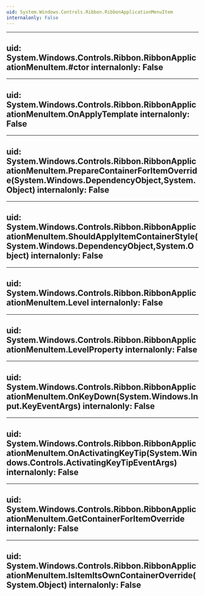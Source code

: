 ```yaml
---
uid: System.Windows.Controls.Ribbon.RibbonApplicationMenuItem
internalonly: False
---
```


---
uid: System.Windows.Controls.Ribbon.RibbonApplicationMenuItem.#ctor
internalonly: False
---

---
uid: System.Windows.Controls.Ribbon.RibbonApplicationMenuItem.OnApplyTemplate
internalonly: False
---

---
uid: System.Windows.Controls.Ribbon.RibbonApplicationMenuItem.PrepareContainerForItemOverride(System.Windows.DependencyObject,System.Object)
internalonly: False
---

---
uid: System.Windows.Controls.Ribbon.RibbonApplicationMenuItem.ShouldApplyItemContainerStyle(System.Windows.DependencyObject,System.Object)
internalonly: False
---

---
uid: System.Windows.Controls.Ribbon.RibbonApplicationMenuItem.Level
internalonly: False
---

---
uid: System.Windows.Controls.Ribbon.RibbonApplicationMenuItem.LevelProperty
internalonly: False
---

---
uid: System.Windows.Controls.Ribbon.RibbonApplicationMenuItem.OnKeyDown(System.Windows.Input.KeyEventArgs)
internalonly: False
---

---
uid: System.Windows.Controls.Ribbon.RibbonApplicationMenuItem.OnActivatingKeyTip(System.Windows.Controls.ActivatingKeyTipEventArgs)
internalonly: False
---

---
uid: System.Windows.Controls.Ribbon.RibbonApplicationMenuItem.GetContainerForItemOverride
internalonly: False
---

---
uid: System.Windows.Controls.Ribbon.RibbonApplicationMenuItem.IsItemItsOwnContainerOverride(System.Object)
internalonly: False
---
